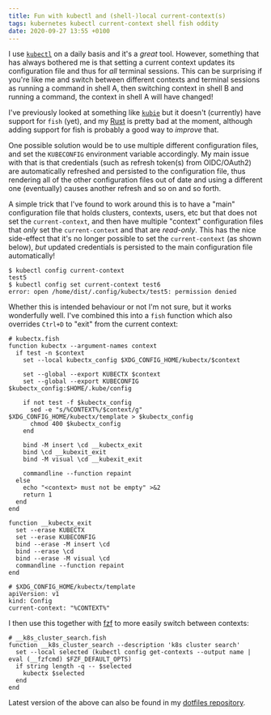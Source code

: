 ```yaml
---
title: Fun with kubectl and (shell-)local current-context(s)
tags: kubernetes kubectl current-context shell fish oddity
date: 2020-09-27 13:55 +0100
---
```


I use [`kubectl`](https://kubernetes.io/docs/reference/kubectl/overview/) on a daily basis and it's a _great_ tool.
However, something that has always bothered me is that setting a current context updates its configuration file and thus
for _all_ terminal sessions. This can be surprising if you're like me and switch between different contexts and terminal
sessions as running a command in shell A, then switching context in shell B and running a command, the context in shell A
will have changed!

I've previously looked at something like [`kubie`](https://github.com/sbstp/kubie) but it doesn't (currently) have
support for `fish` (yet), and my [Rust](https://www.rust-lang.org/) is pretty bad at the moment, although adding support
for fish is probably a good way to _improve_ that.

One possible solution would be to use multiple different configuration files, and set the `KUBECONFIG` environment
variable accordingly. My main issue with that is that credentials (such as refresh token(s) from OIDC/OAuth2) are
automatically refreshed and persisted to the configuration file, thus rendering all of the other configuration files out
of date and using a different one (eventually) causes another refresh and so on and so forth.

A simple trick that I've found to work around this is to have a "main" configuration file that holds clusters, contexts,
users, etc but that does not set the `current-context`, and then have multiple "context" configuration files that _only_
set the `current-context` and that are _read-only_.  This has the nice side-effect that it's no longer possible to set
the `current-context` (as shown below), _but_ updated credentials is persisted to the main configuration file
automatically!

```shell
$ kubectl config current-context
test5
$ kubectl config set current-context test6
error: open /home/dist/.config/kubectx/test5: permission denied
```

Whether this is intended behaviour or not I'm not sure, but it works wonderfully well. I've combined this into a `fish`
function which also overrides `Ctrl+D` to "exit" from the current context:

```shell
# kubectx.fish
function kubectx --argument-names context
  if test -n $context
    set --local kubectx_config $XDG_CONFIG_HOME/kubectx/$context

    set --global --export KUBECTX $context
    set --global --export KUBECONFIG $kubectx_config:$HOME/.kube/config

    if not test -f $kubectx_config
      sed -e "s/%CONTEXT%/$context/g" $XDG_CONFIG_HOME/kubectx/template > $kubectx_config
      chmod 400 $kubectx_config
    end

    bind -M insert \cd __kubectx_exit
    bind \cd __kubexit_exit
    bind -M visual \cd __kubexit_exit

    commandline --function repaint
  else
    echo "<context> must not be empty" >&2
    return 1
  end
end

function __kubectx_exit
  set --erase KUBECTX
  set --erase KUBECONFIG
  bind --erase -M insert \cd
  bind --erase \cd
  bind --erase -M visual \cd
  commandline --function repaint
end

# $XDG_CONFIG_HOME/kubectx/template
apiVersion: v1
kind: Config
current-context: "%CONTEXT%"
```

I then use this together with [fzf](https://github.com/junegunn/fzf) to more easily switch between contexts:

```shell
# __k8s_cluster_search.fish
function __k8s_cluster_search --description 'k8s cluster search'
  set --local selected (kubectl config get-contexts --output name | eval (__fzfcmd) $FZF_DEFAULT_OPTS)
  if string length -q -- $selected
    kubectx $selected
  end
end
```

Latest version of the above can also be found in my [dotfiles
repository](https://github.com/mthssdrbrg/dotfiles).
